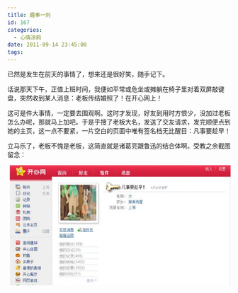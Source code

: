```yaml
---
title: 趣事一则
id: 167
categories:
  - 心情涂鸦
date: 2011-09-14 23:45:00
tags:
---
```


已然是发生在前天的事情了，想来还是很好笑，随手记下。

话说那天下午，正值上班时间，我便如平常或危坐或摊躺在椅子里对着双屏敲键盘，突然收到某人消息：老板传结婚照了！在开心网上！

这可是件大事情，一定要去围观啊。这时才发现，好友到用时方恨少，没加过老板怎么办呢，那就马上加吧。于是乎搜了老板大名，发送了交友请求，发完顺便点到她的主页，这一点不要紧，一片空白的页面中唯有签名档无比醒目：凡事要趁早！

立马乐了，老板不愧是老板，这简直就是诸葛亮跟鲁迅的结合体啊。受教之余截图留念：

![](/images/2011/09/6470694_13160152979.jpg)

